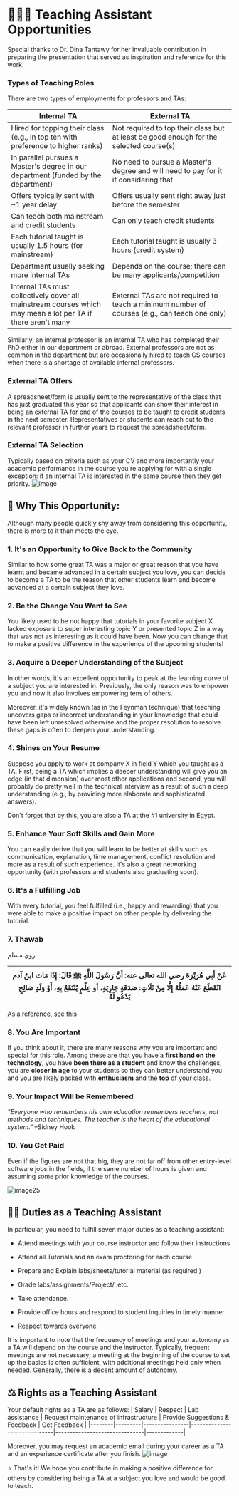 # 🧑🏻‍🏫 Teaching Assistant Opportunities

Special thanks to Dr. Dina Tantawy for her invaluable contribution in preparing the presentation that served as inspiration and reference for this work.

### Types of Teaching Roles
There are two types of employments for professors and TAs:

| Internal TA      | External TA      |
|------------------|------------------|
| Hired for topping their class (e.g., in top ten with preference to higher ranks) | Not required to top their class but at least be good enough for the selected course(s) |
| In parallel pursues a Master's degree in our department (funded by the department) | No need to pursue a Master's degree and will need to pay for it if considering that |
| Offers typically sent with ~1 year delay | Offers usually sent right away just before the semester |
| Can teach both mainstream and credit students | Can only teach credit students |
| Each tutorial taught is usually 1.5 hours (for mainstream)| Each tutorial taught is usually 3 hours (credit system) |
| Department usually seeking more internal TAs | Depends on the course; there can be many applicants/competition |
| Internal TAs must collectively cover all mainstream courses which may mean a lot per TA if there aren't many | External TAs are not required to teach a minimum number of courses (e.g., can teach one only) |

Similarly, an internal professor is an internal TA who has completed their PhD either in our department or abroad. External professors are not as common in the department but are occasionally hired to teach CS courses when there is a shortage of available internal professors.

### External TA Offers
A spreadsheet/form is usually sent to the representative of the class that has just graduated this year so that applicants can show their interest in being an external TA for one of the courses to be taught to credit students in the next semester. Representatives or students can reach out to the relevant professor in further years to request the spreadsheet/form.

### External TA Selection
Typically based on criteria such as your CV and more importantly your academic performance in the course you're applying for with a single exception: if an internal TA is interested in the same course then they get priority.
![image](https://www.icegif.com/wp-content/uploads/2023/09/icegif-255.gif)

## 🤔 Why This Opportunity:
Although many people quickly shy away from considering this opportunity, there is more to it than meets the eye.
### 1. It's an Opportunity to Give Back to the Community
Similar to how some great TA was a major or great reason that you have learnt and became advanced in a certain subject you love, you can decide to become a TA to be the reason that other students learn and become advanced at a certain subject they love.

### 2. Be the Change You Want to See
You likely used to be not happy that tutorials in your favorite subject X lacked exposure to super interesting topic Y or presented topic Z in a way that was not as interesting as it could have been. Now you can change that to make a positive difference in the experience of the upcoming students!

### 3. Acquire a Deeper Understanding of the Subject
In other words, it's an excellent opportunity to peak at the learning curve of a subject you are interested in. Previously, the only reason was to empower you and now it also involves empowering tens of others. 

Moreover, it's widely known (as in the Feynman technique) that teaching uncovers gaps or incorrect understanding in your knowledge that could have been left unresolved otherwise and the proper resolution to resolve these gaps is often to deepen your understanding.

### 4. Shines on Your Resume
Suppose you apply to work at company X in field Y which you taught as a TA. First, being a TA which implies a deeper understanding will give you an edge (in that dimension) over most other applications and second, you will probably do pretty well in the technical interview as a result of such a deep understanding (e.g., by providing more elaborate and sophisticated answers). 

Don't forget that by this, you are also a TA at the #1 university in Egypt.

### 5. Enhance Your Soft Skills and Gain More
You can easily derive that you will learn to be better at skills such as communication, explanation, time management, conflict resolution and more as a result of such experience. It's also a great networking opportunity (with professors and students also graduating soon).

### 6. It's a Fulfilling Job
With every tutorial, you feel fulfilled (i.e., happy and rewarding) that you were able to make a positive impact on other people by delivering the tutorial.

### 7. Thawab
روي مسلم

| عَنْ أَبِي هُرَيْرَةَ رضي الله تعالى عنه: أَنَّ رَسُولَ اللَّهِ ﷺ قَالَ: إِذَا مَاتَ ابنُ آدم انْقَطَعَ عَنْهُ عَمَلُهُ إِلَّا مِنْ ثَلَاثٍ: صَدَقَةٍ جَارِيَةٍ، أو عِلْمٍ يُنْتَفَعُ بِهِ، أَوْ وَلَدٍ صَالِحٍ يَدْعُو لَهُ |
|--------------------------------------------------------------------------------------------------------------------|

 As a reference, [see this](https://www.islamweb.net/ar/fatwa/26324/%D8%AB%D9%88%D8%A7%D8%A8-%D9%85%D8%B9%D9%84%D9%85-%D8%A7%D9%84%D8%B9%D9%84%D9%85)

### 8. You Are Important
If you think about it, there are many reasons why you are important and special for this role. Among these are that you have a **first hand on the technology**, you have **been there as a student** and know the challenges, you are **closer in age** to your students so they can better understand you and you are likely packed with **enthusiasm** and the **top** of your class.

### 9. Your Impact Will be Remembered
*"Everyone who remembers his own education remembers teachers, not methods and techniques. The teacher is the heart of the educational system."* –Sidney Hook

### 10. You Get Paid
Even if the figures are not that big, they are not far off from other entry-level software jobs in the fields, if the same number of hours is given and assuming some prior knowledge of the courses.

![image25](https://i.pinimg.com/originals/f6/f6/a1/f6f6a16350b1e54b8881d358d8433dd7.gif)



## 👮🏻 Duties as a Teaching Assistant
In particular, you need to fulfill seven major duties as a teaching assistant:
- Attend meetings with your course instructor and follow their instructions

- Attend all Tutorials and an exam proctoring for each course

- Prepare and Explain labs/sheets/tutorial material (as required )

- Grade labs/assignments/Project/..etc.
 
 - Take attendance.

- Provide office hours and respond to student inquiries in timely manner

- Respect towards everyone.

It is important to note that the frequency of meetings and your autonomy as a TA will depend on the course and the instructor. Typically, frequent meetings are not necessary; a meeting at the beginning of the course to set up the basics is often sufficient, with additional meetings held only when needed. Generally, there is a decent amount of autonomy.

## ⚖️ Rights as a Teaching Assistant
Your default rights as a TA are as follows:
| Salary | Respect | Lab assistance | Request maintenance of infrastructure | Provide Suggestions & Feedback | Get Feedback |
|--------|---------|----------------|------------------------------|-------------------------------|-------------|

Moreover, you may request an academic email during your career as a TA and an experience certificate after you finish.
![image](https://gifdb.com/images/high/allen-zach-galifianakis-math-calculation-oxh2zx9mj99c5fpo.gif)

⭐ That's it! We hope you contribute in making a positive difference for others by considering being a TA at a subject you love and would be good to teach.